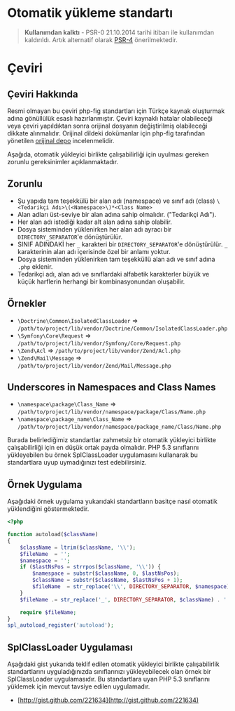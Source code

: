 Otomatik yükleme standartı
==========================

> **Kullanımdan kalktı** - PSR-0 21.10.2014 tarihi itibarı ile kullanımdan
kaldırıldı. Artık alternatif olarak [PSR-4] önerilmektedir.

[PSR-4]: https://www.php-fig.org/psr/psr-4/

# Çeviri
## Çeviri Hakkında
Resmi olmayan bu çeviri php-fig standartları için Türkçe kaynak oluşturmak adına
gönüllülük esaslı hazırlanmıştır. Çeviri kaynaklı hatalar olabileceği veya
çeviri yapıldıktan sonra orijinal dosyanın değiştirilmiş olabileceği dikkate
alınmalıdır. Orijinal dildeki dokümanlar için php-fig tarafından yönetilen
[orijinal depo][figstandards] incelenmelidir.

[figstandards]: https://github.com/php-fig/

Aşağıda, otomatik yükleyici birlikte çalışabilirliği için uyulması gereken
zorunlu gereksinimler açıklanmaktadır.

Zorunlu
-------

* Şu yapıda tam teşekkülü bir alan adı (namespace) ve sınıf adı (class) `\<Tedarikçi Adı>\(<Namespace>\)*<Class Name>`
* Alan adları üst-seviye bir alan adına sahip olmalıdır. ("Tedarikçi Adı").
* Her alan adı istediği kadar alt alan adına sahip olabilir.
* Dosya sisteminden yüklenirken her alan adı ayracı bir `DIRECTORY_SEPARATOR`'e
  dönüştürülür.
* SINIF ADINDAKİ her `_` karakteri bir `DIRECTORY_SEPARATOR`'e dönüştürülür.
  `_` karakterinin alan adı içerisinde özel bir anlamı yoktur.
* Dosya sisteminden yüklenirken tam teşekküllü alan adı ve sınıf adına `.php`
  eklenir.
* Tedarikçi adı, alan adı ve sınıflardaki alfabetik karakterler büyük ve küçük
  harflerin herhangi bir kombinasyonundan oluşabilir.

Örnekler
--------

* `\Doctrine\Common\IsolatedClassLoader` => `/path/to/project/lib/vendor/Doctrine/Common/IsolatedClassLoader.php`
* `\Symfony\Core\Request` => `/path/to/project/lib/vendor/Symfony/Core/Request.php`
* `\Zend\Acl` => `/path/to/project/lib/vendor/Zend/Acl.php`
* `\Zend\Mail\Message` => `/path/to/project/lib/vendor/Zend/Mail/Message.php`

Underscores in Namespaces and Class Names
-----------------------------------------

* `\namespace\package\Class_Name` => `/path/to/project/lib/vendor/namespace/package/Class/Name.php`
* `\namespace\package_name\Class_Name` => `/path/to/project/lib/vendor/namespace/package_name/Class/Name.php`


Burada belirlediğimiz standartlar zahmetsiz bir otomatik yükleyici birlikte
çalışabilirliği için en düşük ortak payda olmalıdır. PHP 5.3 sınıflarını
yükleyebilen bu örnek SplClassLoader uygulamasını kullanarak bu standartlara
uyup uymadığınızı test edebilirsiniz.

Örnek Uygulama
--------------

Aşağıdaki örnek uygulama yukarıdaki standartların basitçe nasıl otomatik
yüklendiğini göstermektedir.

```php
<?php

function autoload($className)
{
    $className = ltrim($className, '\\');
    $fileName  = '';
    $namespace = '';
    if ($lastNsPos = strrpos($className, '\\')) {
        $namespace = substr($className, 0, $lastNsPos);
        $className = substr($className, $lastNsPos + 1);
        $fileName  = str_replace('\\', DIRECTORY_SEPARATOR, $namespace) . DIRECTORY_SEPARATOR;
    }
    $fileName .= str_replace('_', DIRECTORY_SEPARATOR, $className) . '.php';

    require $fileName;
}
spl_autoload_register('autoload');
```

SplClassLoader Uygulaması
-------------------------

Aşağıdaki gist yukarıda teklif edilen otomatik yükleyici birlikte çalışabilirlik
standartlarını uyguladığınızda sınıflarınızı yükleyebilecek olan örnek bir
SplClassLoader uygulamasıdır. Bu standartlara uyan PHP 5.3 sınıflarını yüklemek
için mevcut tavsiye edilen uygulamadır.

* [http://gist.github.com/221634](http://gist.github.com/221634)

